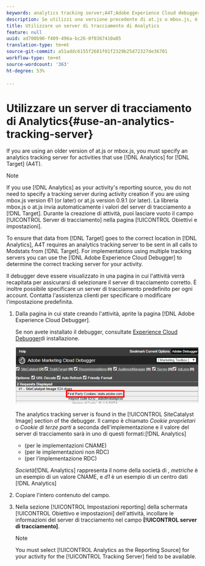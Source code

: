 ```yaml
---
keywords: analytics tracking server;A4T;Adobe Experience Cloud debugger;reporting source
description: Se utilizzi una versione precedente di at.js o mbox.js, è necessario specificare un server di tracciamento di Analytics per le attività che utilizzano Analytics for Target (A4T).
title: Utilizzare un server di tracciamento di Analytics
feature: null
uuid: ad700b90-f409-496a-bc26-0f0367410a85
translation-type: tm+mt
source-git-commit: a51addc6155f2681f01f2329b25d72327de36701
workflow-type: tm+mt
source-wordcount: '363'
ht-degree: 53%

---
```



# Utilizzare un server di tracciamento di Analytics{#use-an-analytics-tracking-server}

If you are using an older version of at.js or mbox.js, you must specify an analytics tracking server for activities that use [!DNL Analytics] for [!DNL Target] (A4T).

>[!NOTE]
>
>If you use [!DNL Analytics] as your activity&#39;s reporting source, you do not need to specify a tracking server during activity creation if you are using mbox.js version 61 (or later) or at.js version 0.9.1 (or later). La libreria mbox.js o at.js invia automaticamente i valori del server di tracciamento a [!DNL Target]. Durante la creazione di attività, puoi lasciare vuoto il campo [!UICONTROL Server di tracciamento] nella pagina [!UICONTROL Obiettivi e impostazioni].

To ensure that data from [!DNL Target] goes to the correct location in [!DNL Analytics], A4T requires an analytics tracking server to be sent in all calls to Modstats from [!DNL Target]. For implementations using multiple tracking servers you can use the [!DNL Adobe Experience Cloud Debugger] to determine the correct tracking server for your activity.

Il debugger deve essere visualizzato in una pagina in cui l&#39;attività verrà recapitata per assicurarsi di selezionare il server di tracciamento corretto. È inoltre possibile specificare un server di tracciamento predefinito per ogni account. Contatta l&#39;assistenza clienti per specificare o modificare l&#39;impostazione predefinita.

1. Dalla pagina in cui state creando l&#39;attività, aprite la pagina [!DNL Adobe Experience Cloud Debugger].

   Se non avete installato il debugger, consultate [Experience Cloud Debugger](https://docs.adobe.com/content/help/en/debugger/using/install-debugger.html)di installazione.

   ![](assets/Screen_DebuggerTrackServ.png)

   The analytics tracking server is found in the [!UICONTROL SiteCatalyst Image] section of the debugger. Il campo è chiamato *Cookie proprietari* o *Cookie di terze parti* a seconda dell&#39;implementazione e il valore del server di tracciamento sarà in uno di questi formati:[!DNL Analytics]

   * (per le implementazioni CNAME)
   * (per le implementazioni non RDC)
   * (per l’implementazione RDC)

   *Società*[!DNL Analytics] rappresenta il nome della società di , *metriche* è un esempio di un valore CNAME, e *d1* è un esempio di un centro dati [!DNL Analytics]
1. Copiare l&#39;intero contenuto del campo.
1. Nella sezione [!UICONTROL Impostazioni reporting] della schermata [!UICONTROL Obiettivo e impostazioni] dell&#39;attività, incollare le informazioni del server di tracciamento nel campo **[!UICONTROL server di tracciamento]**.

   >[!NOTE]
   >
   >You must select [!UICONTROL Analytics as the Reporting Source] for your activity for the [!UICONTROL Tracking Server] field to be available.

